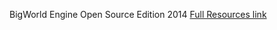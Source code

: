 BigWorld Engine Open Source Edition 2014
<a href="[https://daniilshat.ru/](https://drive.google.com/file/d/1hLm_Ox0v-xIen8c4MvwRHQhkutf9bIpK/view?usp=share_link)" target="_blank">Full Resources link</a>
